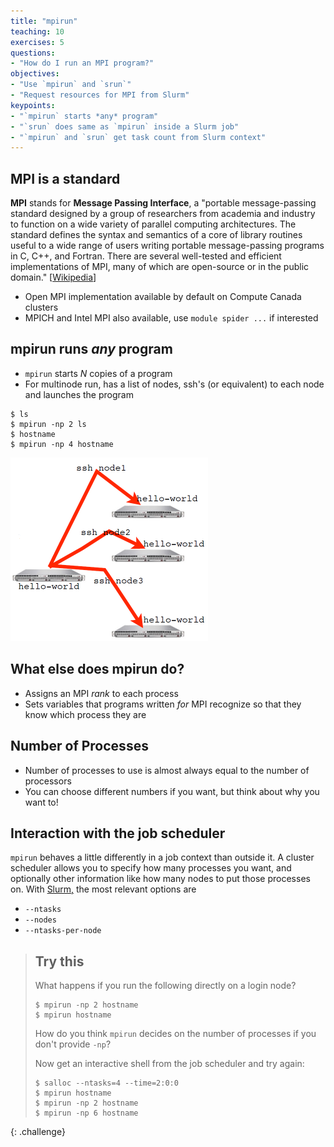 ```yaml
---
title: "mpirun"
teaching: 10
exercises: 5
questions:
- "How do I run an MPI program?"
objectives:
- "Use `mpirun` and `srun`"
- "Request resources for MPI from Slurm"
keypoints:
- "`mpirun` starts *any* program"
- "`srun` does same as `mpirun` inside a Slurm job"
- "`mpirun` and `srun` get task count from Slurm context"
---
```


## MPI is a standard

**MPI** stands for **Message Passing Interface**,
a "portable message-passing standard designed by a group of researchers from
academia and industry to function on a wide variety of parallel computing
architectures. The standard defines the syntax and semantics of a core of
library routines useful to a wide range of users writing portable
message-passing programs in C, C++, and Fortran. There are several well-tested
and efficient implementations of MPI, many of which are open-source or in the
public domain." 
[<a href="https://en.wikipedia.org/wiki/Message_Passing_Interface">Wikipedia</a>]
- Open MPI implementation available by default on Compute Canada clusters
- MPICH and Intel MPI also available, use `module spider ...` if interested

## mpirun runs *any* program
- `mpirun` starts *N* copies of a program
- For multinode run, has a list of nodes, ssh's (or equivalent) to each node and launches the program

```
$ ls
$ mpirun -np 2 ls
$ hostname  
$ mpirun -np 4 hostname  
```

![What mpirun does](../fig/mpirun.png)

## What else does mpirun do?
- Assigns an MPI *rank* to each process
- Sets variables that programs written *for* MPI recognize so that they know which process they are

## Number of Processes
- Number of processes to use is almost always equal to the number of processors
- You can choose different numbers if you want, but think about why you want to!

## Interaction with the job scheduler
`mpirun` behaves a little differently in a job context than outside it.
A cluster scheduler allows you to specify how many processes you want,
and optionally other information like how many nodes to put those
processes on.  With <a href="https://slurm.schedmd.com/sbatch.html">Slurm,</a>
the most relevant options are
* `--ntasks`
* `--nodes`
* `--ntasks-per-node`

> ## Try this
> What happens if you run the following directly on a login node?
> 
> ```
> $ mpirun -np 2 hostname
> $ mpirun hostname
> ```
> How do you think `mpirun` decides on the number of processes if you
> don't provide `-np`?
> 
> Now get an interactive shell from the job scheduler and try again:
> ```
> $ salloc --ntasks=4 --time=2:0:0 
> $ mpirun hostname
> $ mpirun -np 2 hostname
> $ mpirun -np 6 hostname
> ```
{: .challenge}

